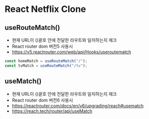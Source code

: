 # React Netflix Clone

## useRouteMatch()

- 현재 URL이 ()괄호 안에 전달한 라우트와 일치하는지 체크
- React router dom 버전5 사용시
- https://v5.reactrouter.com/web/api/Hooks/useroutematch

```js
const homeMatch = useRouteMatch("/");
const tvMatch = useRouteMatch("/tv");
```

## useMatch()

- 현재 URL이 ()괄호 안에 전달한 라우트와 일치하는지 체크
- React router dom 버전6 사용시
- https://reactrouter.com/docs/en/v6/upgrading/reach#usematch
- https://reach.tech/router/api/useMatch
